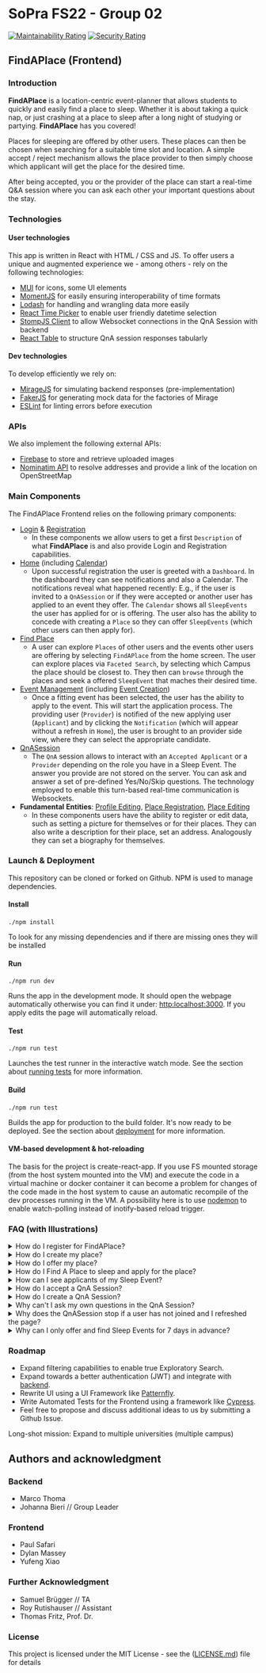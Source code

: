 # SoPra FS22 - Group 02

[![Maintainability Rating](https://sonarcloud.io/api/project_badges/measure?project=sopra-fs22-group-02_client&metric=sqale_rating)](https://sonarcloud.io/project/overview?id=sopra-fs22-group-02_client)
[![Security Rating](https://sonarcloud.io/api/project_badges/measure?project=sopra-fs22-group-02_client&metric=security_rating)](https://sonarcloud.io/project/overview?id=sopra-fs22-group-02_client)

## FindAPlace (Frontend)

### Introduction
**FindAPlace** is a location-centric event-planner that allows students to quickly and easily find a place to sleep. Whether it is about taking a quick nap, or just crashing at a place to sleep after a long night of studying or partying. **FindAPlace** has you covered!

Places for sleeping are offered by other users. These places can then be chosen when searching for a suitable time slot and location. A simple accept / reject mechanism allows the place provider to then simply choose which applicant will get the place for the desired time.

After being accepted, you or the provider of the place can start a real-time Q&A session where you can ask each other your important questions about the stay.

### Technologies

#### **User** **technologies**
This app is written in React with HTML / CSS and JS. To offer users a unique and augmented experience we - among others - rely on the following technologies:
- [MUI](https://mui.com/) for icons, some UI elements
- [MomentJS](https://momentjs.com/) for easily ensuring interoperability of time formats
- [Lodash](https://lodash.com/) for handling and wrangling data more easily
- [React Time Picker](https://www.npmjs.com/package/react-time-picker) to enable user friendly datetime selection
- [StompJS Client](https://www.npmjs.com/package/@stomp/stompjs) to allow Websocket connections in the QnA Session with backend
- [React Table](https://www.npmjs.com/package/react-table) to structure QnA session responses tabularly

#### **Dev** **technologies**
To develop efficiently we rely on:

- [MirageJS](https://miragejs.com/) for simulating backend responses (pre-implementation)
- [FakerJS](https://fakerjs.dev/) for generating mock data for the factories of Mirage
- [ESLint](https://eslint.org/) for linting errors before execution

### APIs
We also implement the following external APIs:
- [Firebase](https://firebase.google.com/) to store and retrieve uploaded images
- [Nominatim API](https://nominatim.org/) to resolve addresses and provide a link of the location on OpenStreetMap

### Main Components

The FindAPlace Frontend relies on the following primary components:

- [Login](https://github.com/sopra-fs22-group-02/client/blob/master/src/components/views/Login.js) & [Registration](https://github.com/sopra-fs22-group-02/client/blob/master/src/components/views/Registration.js)
    - In these components we allow users to get a first `Description` of what **FindAPlace** is and also provide Login and Registration capabilities.
- [Home](https://github.com/sopra-fs22-group-02/client/blob/master/src/components/views/Home.js) (including [Calendar](https://github.com/sopra-fs22-group-02/client/blob/master/src/components/views/Calendar.js))
    - Upon successful registration the user is greeted with a `Dashboard`. In the dashboard they can see notifications and also a Calendar. The notifications reveal what happened recently: E.g., if the user is invited to a `QnASession` or if they were accepted or another user has applied to an event they offer. The `Calendar` shows all `SleepEvents` the user has applied for or is offering. The user also has the ability to concede with creating a `Place` so they can offer `SleepEvents` (which other users can then apply for).
- [Find Place](https://github.com/sopra-fs22-group-02/client/blob/master/src/components/views/FindPlace.js)
  - A user can explore `Places` of other users and the events other users are offering by selecting `FindAPlace` from the home screen. The user can explore places via `Faceted Search`, by selecting which Campus the place should be closest to. They then can `browse` through the places and seek a offered `SleepEvent` that maches their desired time.
- [Event Management]() (including [Event Creation]())
  - Once a fitting event has been selected, the user has the ability to apply to the event. This will start the application process. The providing user (`Provider`) is notified of the new applying user (`Applicant`) and by clicking the `Notification` (which will appear without a refresh in `Home`), the user is brought to an provider side view, where they can select the appropriate candidate.
- [QnASession](https://github.com/sopra-fs22-group-02/client/blob/master/src/components/views/QnA.js)
    - The `QnA` session allows to interact with an `Accepted Applicant` or a `Provider` depending on the role you have in a Sleep Event. The answer you provide are not stored on the server. You can ask and answer a set of pre-defined Yes/No/Skip questions. The technology employed to enable this turn-based real-time communication is Websockets.
- **Fundamental** **Entities**: [Profile Editing](https://github.com/sopra-fs22-group-02/client/blob/master/src/components/views/ProfileEdit.js), [Place Registration](https://github.com/sopra-fs22-group-02/client/blob/master/src/components/views/PlaceRegister.js),
[Place Editing](https://github.com/sopra-fs22-group-02/client/blob/master/src/components/views/PlaceProfileEdit.js)
    - In these components users have the ability to register or edit data, such as setting a picture for themselves or for their places. They can also write a description for their place, set an address. Analogously they can set a biography for themselves. 

### Launch & Deployment
This repository can be cloned or forked on Github. NPM is used to manage dependencies.

#### Install
```
./npm install
```
To look for any missing dependencies and if there are missing ones they will be installed
#### Run
```
./npm run dev
```
Runs the app in the development mode. It should open the webpage automatically otherwise you can find it under: [http:localhost:3000](http://localhost:3000). 
If you apply edits the page will automatically reload.
#### Test
```
./npm run test
```
Launches the test runner in the interactive watch mode.
See the section about [running tests](https://create-react-app.dev/docs/running-tests/) for more information.
#### Build
```
./npm run test
```
Builds the app for production to the build folder. It's now ready to be deployed. See the section about [deployment](https://create-react-app.dev/docs/deployment/) for more information.

#### VM-based development & hot-reloading

The basis for the project is create-react-app. If you use FS mounted storage (from the host system mounted into the VM) and execute the code in a virtual machine or docker container it can become a problem for changes of the code made in the host system to cause an automatic recompile of the dev processes running in the VM. A possibility here is to use [nodemon](https://nodemon.io/) to enable watch-polling instead of inotify-based reload trigger.

### FAQ (with Illustrations)
<details>
<summary>How do I register for FindAPlace?</summary>

![image](readme/register.gif)

</details>

<details>

<summary>How do I create my place?</summary>

![image](readme/create_place.gif)

</details>

<details>

<summary>How do I offer my place?</summary>


![image](readme/offer_slot.gif)


</details>

<details>
    
<summary>How do I Find A Place to sleep and apply for the place?</summary>
    
![image](readme/find_place.gif)
    
</details>

<details>
    
<summary>How can I see applicants of my Sleep Event?</summary>
    
![image](readme/accept_applicant.gif)
    
</details>

<details>
    
<summary>How do I accept a QnA Session?</summary>
    
![image](readme/enter_qna_session.gif)
    
</details>

<details>
    
<summary>How do I create a QnA Session?</summary>
    
![image](readme/start_qna_session.gif)
    
</details>

<details>
    
<summary>Why can't I ask my own questions in the QnA Session?</summary>
    
  Depending on your `Role` (provider or applicant) in the event you can only choose from a predefined set of questions. The intent here is to keep dialogues safe and reduced to essentials. You are welcome to add some additional contact information in your biography (such as an Email address) to discuss further details with your `Applicant` / `Provider`. The QnA session can be a safe-space for initial interaction however.

    
</details>

<details>
    
<summary>Why does the QnASession stop if a user has not joined and I refreshed the page?</summary>
    
For privacy reasons we do not intend to offer any persistence of users answered or asked questions. This implies this data is only stored on the clients computers. If the data is not on a joined peers computer, the data is lost. Therefore we encourage you not to refresh page while waiting for another user to join. If another user has joined and is in the session you can refresh the page, as they will pass the data to you again.
    
</details>

<details>
    
<summary>Why can I only offer and find Sleep Events for 7 days in advance?</summary>
    
      The philosophy of FindAPlace is to allow for serendipity and spontenaety. Since the idea is P2P sharing without cost, we do not want to encourage fully planned out or right out Booking of places. This can be found on other platforms such as Couchsurfing or Airbnb.
    
</details>


### Roadmap
- Expand filtering capabilities to enable true Exploratory Search.
- Expand towards a better authentication (JWT) and integrate with [backend](https://github.com/sopra-fs22-group-02/server).
- Rewrite UI using a UI Framework like [Patternfly](https://www.patternfly.org/v4/).
- Write Automated Tests for the Frontend using a framework like [Cypress](https://www.cypress.io/).
- Feel free to propose and discuss additional ideas to us by submitting a Github Issue.

Long-shot mission: Expand to multiple universities (multiple campus)


## Authors and acknowledgment
### Backend
- Marco Thoma
- Johanna Bieri // Group Leader

### Frontend
- Paul Safari
- Dylan Massey
- Yufeng Xiao

### Further Acknowledgment
- Samuel Brügger // TA
- Roy Rutishauser // Assistant
- Thomas Fritz, Prof. Dr.

### License
This project is licensed under the MIT License - see the ([LICENSE.md](https://github.com/sopra-fs22-group-02/server/blob/master/LICENSE.md)) file for details 
